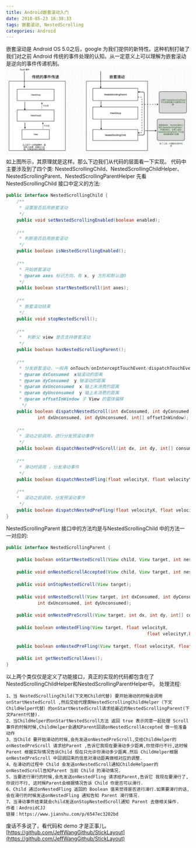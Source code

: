 ```yaml
---
title: Android嵌套滚动入门
date: 2018-05-23 16:38:33
tags: 嵌套滚动, NestedScrolling
categories: Android
---
```

嵌套滚动是 Android OS 5.0之后，google 为我们提供的新特性。这种机制打破了我们对之前 Android 传统的事件处理的认知。从一定意义上可以理解为嵌套滚动是逆向的事件传递机制。
![](Android嵌套滚动入门/nestedscrolling.jpg)
如上图所示，其原理就是这样。那么下边我们从代码的层面看一下实现。
代码中主要涉及到了四个类:
NestedScrollingChild、NestedScrollingChildHelper、
 NestedScrollingParent、NestedScrollingParentHelper
先看NestedScrollingChild 接口中定义的方法:
```java
public interface NestedScrollingChild {
    /**
     * 设置是否启用嵌套滚动
     */
    public void setNestedScrollingEnabled(boolean enabled);

    /**
     * 判断是否启用嵌套滚动
     */
    public boolean isNestedScrollingEnabled();

    /**
     * 开始嵌套滚动      
     * @param axes 标识方向，有 x, y 方形和默认值0
     */
    public boolean startNestedScroll(int axes);

    /**
     * 嵌套滚动结束
     */
    public void stopNestedScroll();

    /**        
     *  判断父 view 是否支持嵌套滚动
     */
    public boolean hasNestedScrollingParent();

    /**
     * 分发嵌套滚动，一般再 onTouch/onInterceptTouchEvent/dispatchTouchEvent 中调用
     * @param dxConsumed  x轴滚动的距离
     * @param dyConsumed  y 轴滚动的距离
     * @param dxUnconsumed  x 轴上未消费的距离
     * @param dyUnconsumed  y 轴上未消费的距离
     * @param offsetInWindow 子 View 的窗体偏移
      */
    public boolean dispatchNestedScroll(int dxConsumed, int dyConsumed,
            int dxUnconsumed, int dyUnconsumed, int[] offsetInWindow);

    /**
     * 滚动之前调用，进行分发预滚动事件
     */
    public boolean dispatchNestedPreScroll(int dx, int dy, int[] consumed, int[] offsetInWindow);

    /**
     * 滑动时调用 ，分发滑动事件
     */
    public boolean dispatchNestedFling(float velocityX, float velocityY, boolean consumed);

    /**
    *  滚动之前调用，分发预滚动事件
     */
    public boolean dispatchNestedPreFling(float velocityX, float velocityY);
}
```
NestedScrollingParent 接口中的方法均是与NestedScrollingChild 中的方法一一对应的:
```java
public interface NestedScrollingParent {

    public boolean onStartNestedScroll(View child, View target, int nestedScrollAxes);

    public void onNestedScrollAccepted(View child, View target, int nestedScrollAxes);

    public void onStopNestedScroll(View target);

    public void onNestedScroll(View target, int dxConsumed, int dyConsumed,
            int dxUnconsumed, int dyUnconsumed);

    public void onNestedPreScroll(View target, int dx, int dy, int[] consumed);

    public boolean onNestedFling(View target, float velocityX, 
                                                      float velocityY,boolean consumed);
 
    public boolean onNestedPreFling(View target, float velocityX, float velocityY);

    public int getNestedScrollAxes();
}
```
以上两个类仅仅是定义了功能接口，真正的实现的代码都包含在了NestedScrollingChildHelper和NestedScrollingParentHelper中。
处理流程:
```
1、当 NestedScrollingChild(下文用Child代替) 要开始滑动的时候会调用 onStartNestedScroll ,然后交给代理类NestedScrollingChildHelper（下文ChildHelper代替）的onStartNestedScroll请求给最近的NestedScrollingParent(下文Parent代替).
2、当ChildHelper的onStartNestedScroll方法 返回 true 表示同意一起处理 Scroll 事件的时候时候,ChildHelper会通知Parent回调onNestedScrollAccepted 做一些准备动作
3、当Child 要开始滑动的时候,会先发送onNestedPreScroll,交给ChildHelper的onNestedPreScroll 请求给Parent ,告诉它我现在要滑动多少距离,你觉得行不行,这时候Parent 根据实际情况告诉Child 现在只允许你滑动多少距离.然后 ChildHelper根据 onNestedPreScroll 中回调回来的信息对滑动距离做相对应的调整.
4、在滑动的过程中 Child 会发送onNestedScroll通知ChildeHelpaer的onNestedScroll告知Parent 当前 Child 的滑动情况.
5、当要进行滑行的时候,会先发送onNestedFling 请求给Parent,告诉它 我现在要滑行了,你说行不行, 这时候Parent会根据情况告诉 Child 你是否可以滑行.
6、Child 通过onNestedFling 返回的 Boolean 值来觉得是否进行滑行.如果要滑行的话,会在滑行的时候发送onNestedFling 通知告知 Parent 滑行情况.
7、当滑动事件结束就会child发送onStopNestedScroll通知 Parent 去做相关操作.
作者：AndroidCJJ
链接：https://www.jianshu.com/p/6547ec3202bd
```
废话不多说了，看代码和 demo 才是正事儿。[https://github.com/JeffWangGithub/StickLayout](https://github.com/JeffWangGithub/StickLayout)
